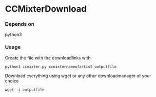 # CCMixterDownload
### Depends on
python3

### Usage
Create the file with the downloadlinks with

    python3 ccmixter.py ccmixternameofartist outputfile

Download everything using wget or any other downloadmanager of your choice

    wget -i outputfile
